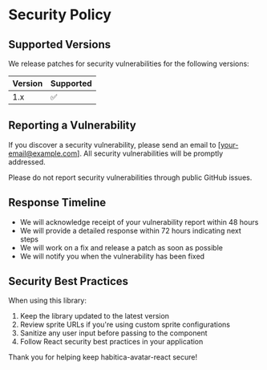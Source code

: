 # Security Policy

## Supported Versions

We release patches for security vulnerabilities for the following versions:

| Version | Supported          |
| ------- | ------------------ |
| 1.x     | :white_check_mark: |

## Reporting a Vulnerability

If you discover a security vulnerability, please send an email to [your-email@example.com]. All security vulnerabilities will be promptly addressed.

Please do not report security vulnerabilities through public GitHub issues.

## Response Timeline

- We will acknowledge receipt of your vulnerability report within 48 hours
- We will provide a detailed response within 72 hours indicating next steps
- We will work on a fix and release a patch as soon as possible
- We will notify you when the vulnerability has been fixed

## Security Best Practices

When using this library:

1. Keep the library updated to the latest version
2. Review sprite URLs if you're using custom sprite configurations
3. Sanitize any user input before passing to the component
4. Follow React security best practices in your application

Thank you for helping keep habitica-avatar-react secure!